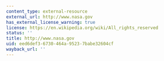 ```yaml
---
content_type: external-resource
external_url: http://www.nasa.gov
has_external_license_warning: true
license: https://en.wikipedia.org/wiki/All_rights_reserved
status: ''
title: http://www.nasa.gov
uid: eed6def3-6730-464a-9523-7babe32604cf
wayback_url: ''
---
```

